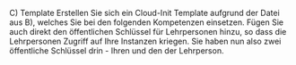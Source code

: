 C) Template
Erstellen Sie sich ein Cloud-Init Template aufgrund der Datei aus B), welches Sie bei den folgenden
Kompetenzen einsetzen.
Fügen Sie auch direkt den öffentlichen Schlüssel für Lehrpersonen hinzu, so dass die
Lehrpersonen Zugriff auf Ihre Instanzen kriegen. Sie haben nun also zwei öffentliche Schlüssel
drin - Ihren und den der Lehrperson.